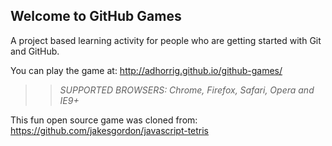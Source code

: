 ## Welcome to GitHub Games

A project based learning activity for people who are getting started with Git and GitHub.

You can play the game at: http://adhorrig.github.io/github-games/

>> _*SUPPORTED BROWSERS*: Chrome, Firefox, Safari, Opera and IE9+_

This fun open source game was cloned from: https://github.com/jakesgordon/javascript-tetris
